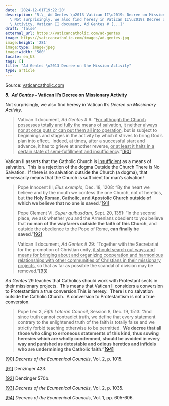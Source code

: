 ```yaml
---
date: '2024-12-01T19:22:20'
description: "5.\_ Ad Gentes \u2013 Vatican II\u2019s Decree on Missionary Activity\
  \ Not surprisingly, we also find heresy in Vatican II\u2019s Decree on Missionary\
  \ Activity. Vatican II document, Ad Gentes # [...]"
draft: 'false'
external_url: https://vaticancatholic.com/ad-gentes
image: https://vaticancatholic.com/images/ad-gentes.jpg
image:height: '281'
image:type: image/jpeg
image:width: '500'
locale: en_US
tags: []
title: "Ad Gentes \u2013 Decree on the Mission Activity"
type: article
---
```




Source: [vaticancatholic.com](https://vaticancatholic.com/ad-gentes)

<p><strong><em>5.  Ad Gentes</em></strong><strong> – Vatican II’s Decree on Missionary Activity</strong></p>
<p>Not surprisingly, we also find heresy in Vatican II’s <em>Decree on Missionary Activity</em>.</p>

<blockquote>
<p>Vatican II document<em>, Ad Gentes </em># 6: “<span style="text-decoration: underline;">For although the Church possesses totally and fully the means of salvation, it neither always nor at once puts or can put them all into operation</span>, but is subject to beginnings and stages in the activity by which it strives to bring God’s plan into effect.  Indeed, at times, after a successful start and advance, it has to grieve at another reverse, <span style="text-decoration: underline;">or at least it halts in a certain state of semi-fulfillment and insufficiency</span>.”<a id="_ednref90" title="" href="#_edn90" name="_ednref90">[90]</a></p>
</blockquote>
<p>Vatican II asserts that the Catholic Church is <span style="text-decoration: underline;">insufficient</span> as a means of salvation.  This is a rejection of the dogma Outside the Church There is No Salvation.  If there is no salvation outside the Church (a dogma), that necessarily means that the Church is sufficient for man’s salvation!</p>

<blockquote>
<p>Pope Innocent III, <em>Eius exemplo</em>, Dec. 18, 1208: “By the heart we believe and by the mouth we confess the one Church, not of heretics, but <strong>the Holy Roman, Catholic, and Apostolic Church outside of which we believe that no one is saved</strong>.”<a id="_ednref91" title="" href="#_edn91" name="_ednref91">[91]</a></p>
<p>Pope Clement VI, <em>Super quibusdam</em>, Sept. 20, 1351: “In the second place, we ask whether you and the Armenians obedient to you believe that <strong>no man</strong> <strong>of the wayfarers outside the faith of this Church</strong>, and outside the obedience to the Pope of Rome, <strong>can finally be saved</strong>.”<a id="_ednref92" title="" href="#_edn92" name="_ednref92">[92]</a></p>
<p>Vatican II document,<em> Ad Gentes </em># 29: “Together with the Secretariat for the promotion of Christian unity, <span style="text-decoration: underline;">it should search out ways and means for bringing about and organizing cooperation and harmonious relationships with other communities of Christians in their missionary projects</span>, so that as far as possible the scandal of division may be removed.”<a id="_ednref93" title="" href="#_edn93" name="_ednref93">[93]</a></p>
</blockquote>
<p><em>Ad Gentes</em> 29 teaches that Catholics should work with Protestant sects in their missionary projects.  This means that Vatican II considers a conversion to Protestantism a true conversion.This is heresy.  There is no salvation outside the Catholic Church.  A conversion to Protestantism is not a true conversion.</p>

<blockquote>
<p>Pope Leo X, <em>Fifth Lateran Council</em>, Session 8, Dec. 19, 1513: “And since truth cannot contradict truth, we define that every statement contrary to the enlightened truth of the faith is totally false and we strictly forbid teaching otherwise to be permitted.  <strong>We decree that all those who cling to erroneous statements of this kind, thus sowing heresies which are wholly condemned, should be avoided in every way and punished as detestable and odious heretics and infidels who are undermining the Catholic faith.”<a id="_ednref94" title="" href="#_edn94" name="_ednref94"><strong>[94]</strong></a></strong></p>
</blockquote>

<div class="footnotes">

<div id="edn90">
<p><a id="_edn90" title="" href="#_ednref90" name="_edn90">[90]</a> <em>Decrees of the Ecumenical Councils</em>, Vol. 2, p. 1015.</p>

</div>
<div id="edn91">
<p><a id="_edn91" title="" href="#_ednref91" name="_edn91">[91]</a> Denzinger 423.</p>

</div>
<div id="edn92">
<p><a id="_edn92" title="" href="#_ednref92" name="_edn92">[92]</a> Denzinger 570b.</p>

</div>
<div id="edn93">
<p><a id="_edn93" title="" href="#_ednref93" name="_edn93">[93]</a> <em>Decrees of the Ecumenical Councils</em>, Vol. 2, p. 1035.</p>

</div>
<div id="edn94">
<p><a id="_edn94" title="" href="#_ednref94" name="_edn94">[94]</a> <em>Decrees of the Ecumenical Councils</em>, Vol. 1, pp. 605-606.</p>

</div>
